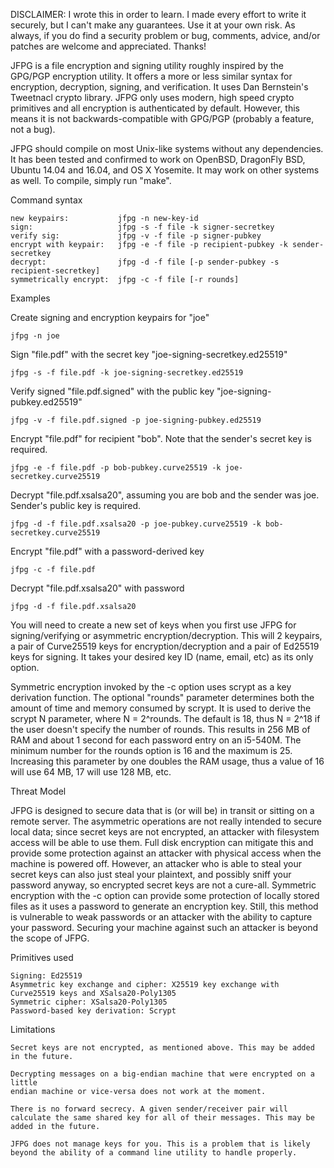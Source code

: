 DISCLAIMER: I wrote this in order to learn. I made every effort
to write it securely, but I can't make any guarantees. Use it at 
your own risk. As always, if you do find a security problem or bug, 
comments, advice, and/or patches are welcome and appreciated. Thanks!



JFPG is a file encryption and signing utility 
roughly inspired by the GPG/PGP encryption utility. It
offers a more or less similar  syntax for encryption,
decryption, signing, and verification. It uses
Dan Bernstein's Tweetnacl crypto library. JFPG
only uses  modern, high speed crypto primitives 
and all encryption is authenticated by default. 
However, this means it is not backwards-compatible
with GPG/PGP (probably a feature, not a bug). 

JFPG should compile on most Unix-like systems without any
dependencies. It has been tested and confirmed to work on 
OpenBSD, DragonFly BSD, Ubuntu 14.04 and 16.04, and OS X Yosemite. 
It may work on other systems as well. 
To compile, simply run "make".

Command syntax

	new keypairs:           jfpg -n new-key-id
	sign:                   jfpg -s -f file -k signer-secretkey
	verify sig:   	        jfpg -v -f file -p signer-pubkey
	encrypt with keypair:   jfpg -e -f file -p recipient-pubkey -k sender-secretkey
	decrypt:                jfpg -d -f file [-p sender-pubkey -s recipient-secretkey] 
	symmetrically encrypt:	jfpg -c -f file [-r rounds]

Examples

Create signing and encryption keypairs for "joe"

	jfpg -n joe

Sign "file.pdf" with the secret key "joe-signing-secretkey.ed25519"

	jfpg -s -f file.pdf -k joe-signing-secretkey.ed25519

Verify signed "file.pdf.signed" with the public key "joe-signing-pubkey.ed25519"

	jfpg -v -f file.pdf.signed -p joe-signing-pubkey.ed25519

Encrypt "file.pdf" for recipient "bob". Note that the sender's secret key is required.

	jfpg -e -f file.pdf -p bob-pubkey.curve25519 -k joe-secretkey.curve25519	

Decrypt "file.pdf.xsalsa20", assuming you are bob and the sender was joe. Sender's
public key is required.

	jfpg -d -f file.pdf.xsalsa20 -p joe-pubkey.curve25519 -k bob-secretkey.curve25519

Encrypt "file.pdf" with a password-derived key

	jfpg -c -f file.pdf

Decrypt "file.pdf.xsalsa20" with password

	jfpg -d -f file.pdf.xsalsa20 

You will need to create a new set of keys when you first use JFPG 
for signing/verifying or asymmetric encryption/decryption. 
This will 2 keypairs, a pair of Curve25519 keys for encryption/decryption
and a pair of Ed25519 keys for signing. It takes your desired key ID
(name, email, etc) as its only option.

Symmetric encryption invoked by the -c option uses scrypt as a key derivation function. 
The optional "rounds" parameter determines both the amount of time and memory consumed by scrypt. 
It is used to derive the scrypt N parameter, where N = 2^rounds. The default is 18, thus N = 2^18
if the user doesn't specify the number of rounds. This results in 256 MB of RAM and
about 1 second for each password entry on an i5-540M. The minimum number for the rounds option 
is 16 and the maximum is 25. Increasing this parameter by one doubles the RAM usage, thus 
a value of 16 will use 64 MB, 17 will use 128 MB, etc.  

Threat Model

JFPG is designed to secure data that is (or will be) in transit or sitting on a remote server.
The asymmetric operations are not really intended to secure local data; since secret
keys are not encrypted, an attacker with filesystem access will be  able to use them. 
Full disk encryption can mitigate this and provide some protection against an attacker
with physical access when the machine is powered off. However, an attacker who is able to steal 
your secret keys can also just steal your plaintext, and possibly sniff your password anyway,
so encrypted secret keys are not a cure-all. Symmetric encryption with the -c option can provide 
some protection of locally stored files as it uses a password to generate an encryption key.
Still, this method is vulnerable to weak passwords or an attacker with the ability to capture your 
password. Securing your machine against such an attacker is beyond the scope of JFPG. 
 
Primitives used

	Signing: Ed25519
	Asymmetric key exchange and cipher: X25519 key exchange with Curve25519 keys and XSalsa20-Poly1305 
	Symmetric cipher: XSalsa20-Poly1305
	Password-based key derivation: Scrypt

Limitations

	Secret keys are not encrypted, as mentioned above. This may be added
	in the future. 

	Decrypting messages on a big-endian machine that were encrypted on a little
	endian machine or vice-versa does not work at the moment. 

	There is no forward secrecy. A given sender/receiver pair will
	calculate the same shared key for all of their messages. This may be 
	added in the future. 

	JFPG does not manage keys for you. This is a problem that is likely
	beyond the ability of a command line utility to handle properly. 

